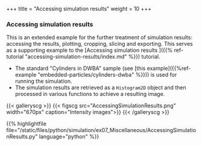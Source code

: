 +++
title = "Accessing simulation results"
weight = 10
+++

### Accessing simulation results

This is an extended example for the further treatment of simulation results: accessing the results, plotting, cropping, slicing and exporting. This serves as a supporting example to the [Accessing simulation results
]({{% ref-tutorial "accessing-simulation-results/index.md" %}}) tutorial.

* The standard "Cylinders in DWBA" sample (see [this example]({{%ref-example "embedded-particles/cylinders-dwba" %}})) is used for running the simulation.
* The simulation results are retrieved as a `Histogram2D` object and then processed in various functions to achieve a resulting image.

{{< galleryscg >}}
{{< figscg src="AccessingSimulationResults.png" width="670px" caption="Intensity images">}}
{{< /galleryscg >}}

{{% highlightfile file="/static/files/python/simulation/ex07_Miscellaneous/AccessingSimulationResults.py" language="python" %}}
